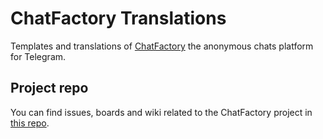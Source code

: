 # ChatFactory Translations

Templates and translations of [ChatFactory](https://t.me/ChatFactoryBot) the anonymous chats platform for Telegram.

## Project repo

You can find issues, boards and wiki related to the ChatFactory project in [this repo](https://github.com/vd2org/chatfactory-project).
